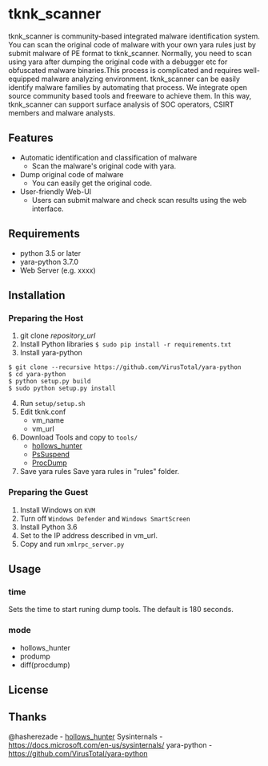tknk_scanner
===

tknk_scanner is community-based integrated malware identification system. You can scan the original code of malware with your own yara rules just by submit malware of PE format to tknk_scanner. Normally, you need to scan using yara after dumping the original code with a debugger etc for obfuscated malware binaries.This process is complicated and requires well-equipped malware analyzing environment. tknk_scanner can be easily identify malware families by automating that process. We integrate open source community based tools and freeware to achieve them. In this way, tknk_scanner can support surface analysis of SOC operators, CSIRT members and malware analysts.


## Features
* Automatic identification and classification of malware
    * Scan the malware's original code with yara.
* Dump original code of malware
    * You can easily get the original code. 
* User-friendly Web-UI
    * Users can submit malware and check scan results using the web interface.


## Requirements
* python 3.5 or later
* yara-python 3.7.0
* Web Server (e.g. xxxx)

## Installation

### Preparing the Host
1. git clone *repository_url*
2. Install Python libraries 
  `$ sudo pip install -r requirements.txt`
3. Install yara-python
  ```
  $ git clone --recursive https://github.com/VirusTotal/yara-python
$ cd yara-python
$ python setup.py build
$ sudo python setup.py install
```
4.  Run `setup/setup.sh`
5. Edit tknk.conf
    * vm_name
    * vm_url
6. Download Tools and copy to `tools/`
    * [hollows_hunter](https://github.com/hasherezade/hollows_hunter)
    * [PsSuspend](https://docs.microsoft.com/en-us/sysinternals/downloads/pssuspend)
    * [ProcDump](https://docs.microsoft.com/en-us/sysinternals/downloads/procdump)
7. Save yara rules
  Save yara rules in "rules" folder.


### Preparing the Guest
1. Install Windows on `KVM`
2. Turn off `Windows Defender` and `Windows SmartScreen`
3. Install Python 3.6
4. Set to the IP address described in vm_url.
5. Copy and run `xmlrpc_server.py`

## Usage

### time
Sets the time to start runing dump tools.
The default is 180 seconds.

### mode

* hollows_hunter
* prodump
* diff(procdump)


## License

## Thanks
@hasherezade - [hollows_hunter](https://github.com/hasherezade/hollows_hunter)
Sysinternals - https://docs.microsoft.com/en-us/sysinternals/
yara-python -  https://github.com/VirusTotal/yara-python
